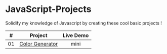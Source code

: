 # JavaScript-Projects
Solidify my knowledge of Javascript by creating these cool basic projects !

| **#** |**Project**|**Live Demo**|
|:-:|:-:|:-:|
|01|  [Color Generator](/JavaScript-Projects/tree/main/Color%20Generator)  | mini|
   


